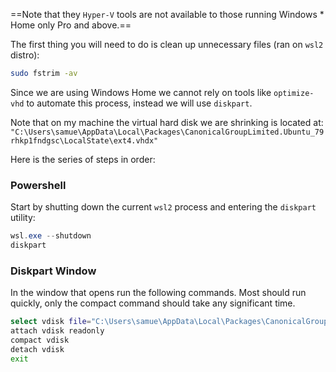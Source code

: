 ==Note that they `Hyper-V` tools are not available to those running Windows * Home only Pro and above.==

The first thing you will need to do is clean up unnecessary files (ran on `wsl2` distro):

```bash
sudo fstrim -av
```

Since we are using Windows Home we cannot rely on tools like `optimize-vhd` to automate this process, instead we will use `diskpart`.

Note that on my machine the virtual hard disk we are shrinking is located at:
`"C:\Users\samue\AppData\Local\Packages\CanonicalGroupLimited.Ubuntu_79rhkp1fndgsc\LocalState\ext4.vhdx"`

Here is the series of steps in order:

### Powershell

Start by shutting down the current `wsl2` process and entering the `diskpart` utility:
```powershell
wsl.exe --shutdown
diskpart
```

### Diskpart Window

In the window that opens run the following commands. Most should run quickly, only the compact command should take any significant time.
```bash
select vdisk file="C:\Users\samue\AppData\Local\Packages\CanonicalGroupLimited.Ubuntu_79rhkp1fndgsc\LocalState\ext4.vhdx"
attach vdisk readonly
compact vdisk
detach vdisk
exit
```

